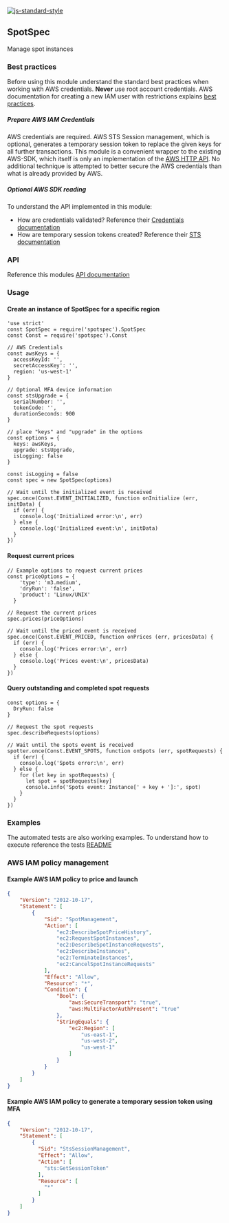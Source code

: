 [![js-standard-style](https://img.shields.io/badge/code%20style-standard-brightgreen.svg?style=flat)](https://github.com/feross/standard)

## SpotSpec
Manage spot instances

### Best practices
Before using this module understand the standard best practices when working with AWS credentials. __Never__ use root account credentials. AWS documentation for creating a new IAM user with restrictions explains [best practices](http://docs.aws.amazon.com/IAM/latest/UserGuide/best-practices.html).

##### Prepare AWS IAM Credentials
AWS credentials are required. AWS STS Session management, which is optional, generates a temporary session token to replace the given keys for all further transactions. This module is a convenient wrapper to the existing AWS-SDK, which itself is only an implementation of the [AWS HTTP API](http://docs.aws.amazon.com/AWSEC2/latest/APIReference/Welcome.html). No additional technique is attempted to better secure the AWS credentials than what is already provided by AWS.

##### Optional AWS SDK reading
To understand the API implemented in this module:
* How are credentials validated? Reference their [Credentials documentation](http://docs.aws.amazon.com/AWSJavaScriptSDK/latest/AWS/Credentials.html#accessKeyId-property)
* How are temporary session tokens created? Reference their [STS documentation](http://docs.aws.amazon.com/AWSJavaScriptSDK/latest/AWS/STS.html#getSessionToken-property)

### API
Reference this modules [API documentation](./doc/index.md)

### Usage

#### Create an instance of SpotSpec for a specific region

```
'use strict'
const SpotSpec = require('spotspec').SpotSpec
const Const = require('spotspec').Const

// AWS Credentials
const awsKeys = {
  accessKeyId: '',
  secretAccessKey': '',
  region: 'us-west-1'
}

// Optional MFA device information
const stsUpgrade = {
  serialNumber: '',
  tokenCode: '',
  durationSeconds: 900
}

// place "keys" and "upgrade" in the options
const options = {
  keys: awsKeys,
  upgrade: stsUpgrade,
  isLogging: false
}

const isLogging = false
const spec = new SpotSpec(options)

// Wait until the initialized event is received
spec.once(Const.EVENT_INITIALIZED, function onInitialize (err, initData) {
  if (err) {
    console.log('Initialized error:\n', err)
  } else {
    console.log('Initialized event:\n', initData)
  }
})
```

#### Request current prices
```
// Example options to request current prices
const priceOptions = {
    'type': 'm3.medium',
    'dryRun': 'false',
    'product': 'Linux/UNIX'
  }

// Request the current prices
spec.prices(priceOptions)

// Wait until the priced event is received
spec.once(Const.EVENT_PRICED, function onPrices (err, pricesData) {
  if (err) {
    console.log('Prices error:\n', err)
  } else {
    console.log('Prices event:\n', pricesData)
  }
})
```

#### Query outstanding and completed spot requests
```
const options = {
  DryRun: false
}

// Request the spot requests
spec.describeRequests(options)

// Wait until the spots event is received
spotter.once(Const.EVENT_SPOTS, function onSpots (err, spotRequests) {
  if (err) {
    console.log('Spots error:\n', err)
  } else {
    for (let key in spotRequests) {
      let spot = spotRequests[key]
      console.info('Spots event: Instance[' + key + ']:', spot)
    }
  }
})
```

### Examples

The automated tests are also working examples. To understand how to execute reference the tests [README](./test/README.md)

### AWS IAM policy management

#### Example AWS IAM policy to price and launch
```json
{
    "Version": "2012-10-17",
    "Statement": [
        {
            "Sid": "SpotManagement",
            "Action": [
                "ec2:DescribeSpotPriceHistory",
                "ec2:RequestSpotInstances",
                "ec2:DescribeSpotInstanceRequests",
                "ec2:DescribeInstances",
                "ec2:TerminateInstances",
                "ec2:CancelSpotInstanceRequests"
            ],
            "Effect": "Allow",
            "Resource": "*",
            "Condition": {
                "Bool": {
                    "aws:SecureTransport": "true",
                    "aws:MultiFactorAuthPresent": "true"
                },
                "StringEquals": {
                    "ec2:Region": [
                        "us-east-1",
                        "us-west-2",
                        "us-west-1"
                    ]
                }
            }
        }
    ]
}
```

#### Example AWS IAM policy to generate a temporary session token using MFA
```json
{
    "Version": "2012-10-17",
    "Statement": [
        {
          "Sid": "StsSessionManagement",
          "Effect": "Allow",
          "Action": [
            "sts:GetSessionToken"
          ],
          "Resource": [
            "*"
          ]
        }
    ]
}
```
